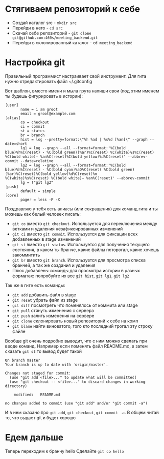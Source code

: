 # Стягиваем репозиторий к себе
- Создай каталог src - `mkdir src`
- Перейди в него - `cd src`
- Скачай себе репозиторий - `git clone git@github.com:460s/meeting_backend.git`
- Перейди в склонированный каталог - `cd meeting_backend`
  
# Настройка git
Правильный программист настраивает свой инструмент. Для гита нужно отредактировать файл ~/.gitconfig

Вот шаблон, вместо имени и мыла грута напиши свои (под этим именем ты будешь фигурировать в истории):
```
[user]
       name = i am groot
       email = groot@example.com
[alias]
       co = checkout
       ci = commit
       st = status
       br = branch
       hist = log --pretty=format:\"%h %ad | %s%d [%an]\" --graph --date=short
       lg1 = log --graph --all --format=format:'%C(bold blue)%h%C(reset) - %C(bold green)(%ar)%C(reset) %C(white)%s%C(reset) %C(bold white)— %an%C(reset)%C(bold yellow)%d%C(reset)' --abbrev-commit --date=relative
       lg2 = log --graph --all --format=format:'%C(bold blue)%h%C(reset) - %C(bold cyan)%aD%C(reset) %C(bold green)(%ar)%C(reset)%C(bold yellow)%d%C(reset)%n          %C(white)%s%C(reset) %C(bold white)— %an%C(reset)' --abbrev-commit
       lg = !"git lg2"
[push]
       default = simple
[core]
       pager = less -F -X
```
Поздравляю у тебя есть алиасы (или сокращения) для команд гита и ты можешь как белый человек писать:
- `git co` вместо `git checkout`. Используется для переключения между ветками и удаления незафиксированных изменений
- `git ci` вместо `git commit`. Используется для фиксации всех добавленных в stage изменений
- `git st` вместо `git status`. Используется для получения текущего состояния, в каком ты бранче, какие файлы поторогал, какие хочешь закоммитить
- `git br` вместо `git branch`. Используется для просмотра списка бранчей, а так же создания и удаления
- Плюс добавлены команды для просмотра истории в разных форматах: попробуйте их все `git hist`, `git lg1`, `git lg2`

Так же в гите есть команды:
- `git add` добавить файл в stage
- `git reset` убрать файл из stage
- `git diff` посмотреть что поменялось от коммита или stage
- `git pull` стянуть изменения с сервера
- `git push` залить изменения на сервере
- `git clone` склонировать новый репозиторий к себе на комп
- `git blame` найти виноватого, того кто последний трогал эту строку файле

Вообще git очень подробно выводит, что с ним можно сделать при вводе команд.
Например если поменять файл README.md, а затем сказать `git st` то вывод будет такой
```
On branch master
Your branch is up to date with 'origin/master'.

Changes not staged for commit:
  (use "git add <file>..." to update what will be committed)
  (use "git checkout -- <file>..." to discard changes in working directory)

	modified:   README.md

no changes added to commit (use "git add" and/or "git commit -a")
```
И в нем сказано про `git add`, `git checkout`, `git commit -a`. В общем читай то, что выдает git и будет хорошо 

# Едем дальше
Теперь переходим к бранчу hello
Сделайте ```git co hello```
